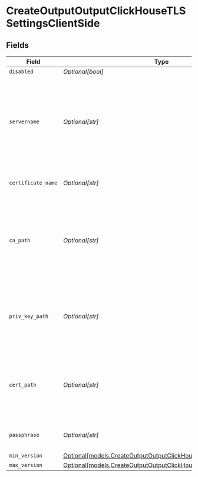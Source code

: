 # CreateOutputOutputClickHouseTLSSettingsClientSide


## Fields

| Field                                                                                                                        | Type                                                                                                                         | Required                                                                                                                     | Description                                                                                                                  |
| ---------------------------------------------------------------------------------------------------------------------------- | ---------------------------------------------------------------------------------------------------------------------------- | ---------------------------------------------------------------------------------------------------------------------------- | ---------------------------------------------------------------------------------------------------------------------------- |
| `disabled`                                                                                                                   | *Optional[bool]*                                                                                                             | :heavy_minus_sign:                                                                                                           | N/A                                                                                                                          |
| `servername`                                                                                                                 | *Optional[str]*                                                                                                              | :heavy_minus_sign:                                                                                                           | Server name for the SNI (Server Name Indication) TLS extension. It must be a host name, and not an IP address.               |
| `certificate_name`                                                                                                           | *Optional[str]*                                                                                                              | :heavy_minus_sign:                                                                                                           | The name of the predefined certificate                                                                                       |
| `ca_path`                                                                                                                    | *Optional[str]*                                                                                                              | :heavy_minus_sign:                                                                                                           | Path on client in which to find CA certificates to verify the server's cert. PEM format. Can reference $ENV_VARS.            |
| `priv_key_path`                                                                                                              | *Optional[str]*                                                                                                              | :heavy_minus_sign:                                                                                                           | Path on client in which to find the private key to use. PEM format. Can reference $ENV_VARS.                                 |
| `cert_path`                                                                                                                  | *Optional[str]*                                                                                                              | :heavy_minus_sign:                                                                                                           | Path on client in which to find certificates to use. PEM format. Can reference $ENV_VARS.                                    |
| `passphrase`                                                                                                                 | *Optional[str]*                                                                                                              | :heavy_minus_sign:                                                                                                           | Passphrase to use to decrypt private key                                                                                     |
| `min_version`                                                                                                                | [Optional[models.CreateOutputOutputClickHouseMinimumTLSVersion]](../models/createoutputoutputclickhouseminimumtlsversion.md) | :heavy_minus_sign:                                                                                                           | N/A                                                                                                                          |
| `max_version`                                                                                                                | [Optional[models.CreateOutputOutputClickHouseMaximumTLSVersion]](../models/createoutputoutputclickhousemaximumtlsversion.md) | :heavy_minus_sign:                                                                                                           | N/A                                                                                                                          |